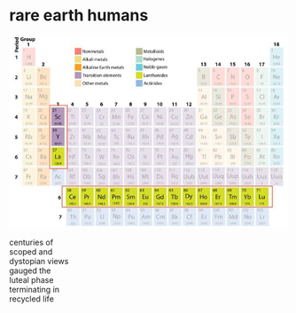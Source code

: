 # rare earth humans
![rare earth humans](images/rare%20earth%20humans.jpeg)

centuries of<br/> 
scoped and<br/> 
dystopian views<br/>
gauged the<br/>
luteal phase<br/>
terminating in<br/>
recycled life
